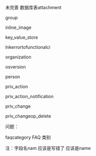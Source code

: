 未完善
数据库表attachment

group

inline_image

key_value_store

lnkerrortofunctionalci

organization

osversion

person

priv_action

priv_action_notification

priv_change

priv_changeop_delete

问题：

faqcategory FAQ 类别

注：字段名nam 应该是写错了 应该是name